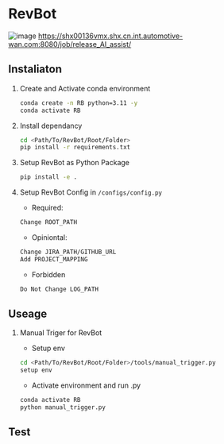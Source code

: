 # RevBot

![image](https://github-ix.int.automotive-wan.com/uig21905/RevBot/assets/27894/5a1861d8-2477-4e7a-8aa2-21017e7180a9)
https://shx00136vmx.shx.cn.int.automotive-wan.com:8080/job/release_AI_assist/

## Instaliaton

1. Create and Activate conda environment
   ```bash
   conda create -n RB python=3.11 -y
   conda activate RB
   ```

2. Install dependancy
   ```bash
   cd <Path/To/RevBot/Root/Folder>
   pip install -r requirements.txt 
   ```

3. Setup RevBot as Python Package
   ```bash
   pip install -e .
   ```

4. Setup RevBot Config in ```/configs/config.py```
   * Required:
   ```bash
   Change ROOT_PATH
   ```

   * Opiniontal:
   ```bash
   Change JIRA_PATH/GITHUB_URL
   Add PROJECT_MAPPING
   ```

   * Forbidden
   ```bash
   Do Not Change LOG_PATH
   ```

## Useage
1. Manual Triger for RevBot
   * Setup env
   ```bash
   cd <Path/To/RevBot/Root/Folder>/tools/manual_trigger.py
   setup env
   ```

   * Activate environment and run .py
   ```bash
   conda activate RB
   python manual_trigger.py
   ```

## Test